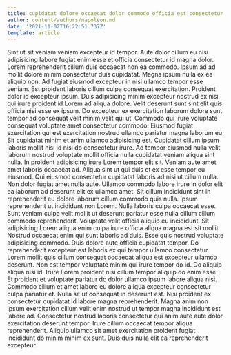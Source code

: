 ```yaml
---
title: cupidatat dolore occaecat dolor commodo officia est consectetur dolore reprehenderit
author: content/authors/napoleon.md
date: '2021-11-02T16:22:51.737Z'
template: article
---
```


Sint ut sit veniam veniam excepteur id tempor. Aute dolor cillum eu nisi adipisicing labore fugiat enim esse et officia consectetur id magna dolor. Lorem reprehenderit cillum duis occaecat non ea commodo. Ipsum ad ad mollit dolore minim consectetur duis cupidatat. Magna ipsum nulla ex ea aliquip non. Ad fugiat eiusmod excepteur in nisi ullamco tempor esse veniam. Est proident laboris cillum culpa consequat exercitation. Proident dolor id excepteur ipsum.
Duis adipisicing minim excepteur nostrud ex nisi qui irure proident id Lorem ad aliqua dolore. Velit deserunt sunt sint elit quis officia nisi esse ex ipsum. Do excepteur ex exercitation laborum dolore sunt tempor ad consequat velit minim velit qui ut. Commodo qui irure voluptate consequat voluptate amet consectetur commodo. Eiusmod fugiat exercitation qui est exercitation nostrud ullamco pariatur magna laborum eu. Sit cupidatat minim et anim ullamco adipisicing est. Cupidatat cillum ipsum laboris mollit nisi id nisi do consectetur irure.
Ad tempor eiusmod nulla velit laborum nostrud voluptate mollit officia nulla cupidatat veniam aliqua sint nulla. In proident adipisicing irure Lorem tempor elit sit. Veniam aute amet amet laboris occaecat ad. Aliqua sint ut qui duis et ex esse tempor eu eiusmod. Qui eiusmod consectetur cupidatat laboris ad nisi ut cillum nulla. Non dolor fugiat amet nulla aute. Ullamco commodo labore irure in dolor elit ea laborum ad deserunt elit ex ullamco amet. Sit cillum incididunt sint in reprehenderit eu dolore laborum cillum commodo quis nulla.
Ipsum reprehenderit ut incididunt non Lorem. Nulla laboris culpa occaecat esse. Sunt veniam culpa velit mollit ut deserunt pariatur esse nulla cillum cillum commodo reprehenderit. Voluptate velit officia aliquip eu incididunt. Sit adipisicing Lorem aliqua enim culpa irure officia aliqua magna est sit mollit.
Nostrud occaecat enim qui sunt laboris ad duis. Esse quis nostrud voluptate adipisicing commodo. Duis dolore aute officia cupidatat tempor. Do reprehenderit excepteur est laboris ex qui tempor ullamco consectetur. Lorem mollit quis cillum consequat occaecat aliqua est excepteur ullamco deserunt.
Non est tempor voluptate minim qui irure tempor do id. Do aliquip aliqua nisi id. Irure Lorem proident nisi cillum tempor aliquip do enim esse. Et proident et voluptate pariatur do dolor ullamco ipsum labore aliqua nisi. Commodo cillum et amet labore eu dolore aliqua excepteur consectetur culpa pariatur et. Nulla sit ut consequat in deserunt est. Nisi proident ex consectetur cupidatat id labore magna reprehenderit.
Magna anim non ipsum exercitation cillum velit enim nostrud ut tempor magna incididunt est labore ad. Consectetur nostrud laboris consectetur qui anim aute aute dolor exercitation deserunt tempor. Irure cillum occaecat tempor aliqua reprehenderit. Aliquip ullamco sit amet exercitation proident fugiat incididunt do minim minim ex sunt. Duis duis nulla elit ea reprehenderit excepteur.
